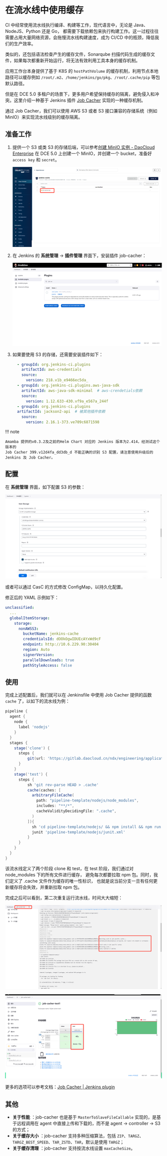# 在流水线中使用缓存

CI 中经常使用流水线执行编译、构建等工作，现代语言中，无论是 Java、NodeJS、Python 还是 Go，
都需要下载依赖包来执行构建工作。这一过程往往需要占用大量网络资源，会拖慢流水线构建速度，成为 CI/CD 中的瓶颈，降低我们的生产效率。

类似的，还包括语法检查产生的缓存文件，Sonarqube 扫描代码生成的缓存文件，如果每次都重新开始运行，将无法有效利用工具本身的缓存机制。

应用工作台本身提供了基于 K8S 的 `hostPathVolume` 的缓存机制，利用节点本地路径可以缓存例如
`/root/.m2`、`/home/jenkins/go/pkg`、`/root/.cache/pip` 等包默认路径。

但是在 DCE 5.0 多租户的场景下，更多用户希望保持缓存的隔离，避免侵入和冲突。这里介绍一种基于 Jenkins 插件
[Job Cacher](https://plugins.jenkins.io/jobcacher/) 实现的一种缓存机制。

通过 Job Cacher，我们可以使用 AWS S3 或者 S3 接口兼容的存储系统（例如 MinIO）来实现流水线级别的缓存隔离。

## 准备工作

1. 提供一个 S3 或类 S3 的存储后端，可以参考[创建 MinIO 实例 - DaoCloud Enterprise](https://docs.daocloud.io/middleware/minio/user-guide/create.html)
   在 DCE 5.0 上创建一个 MinIO，并创建一个 bucket，准备好 `access key` 和 `secret`。

    ![准备S3](../images/job-cacher01.png)

2. 在 Jenkins 的 **系统管理** -> **插件管理** 界面下，安装插件 job-cacher：

    ![安装插件](../images/job-cacher02.png)

3. 如果要使用 S3 的存储，还需要安装插件如下：

    ```yaml
      - groupId: org.jenkins-ci.plugins
        artifactId: aws-credentials
        source:
          version: 218.v1b_e9466ec5da_
      - groupId: org.jenkins-ci.plugins.aws-java-sdk
        artifactId: aws-java-sdk-minimal  # aws-crendetials依赖
        source:
          version: 1.12.633-430.vf9a_e567a_244f
      - groupId: org.jenkins-ci.plugins
      artifactId: jackson2-api  # 被其他插件依赖
        source:
          version: 2.16.1-373.ve709c6871598
    ```

!!! note

    Amamba 提供的v0.3.2及之前的Helm Chart 对应的 Jenkins 版本为2.414，经测试这个版本的
    Job Cacher 399.v12d4fa_dd3db_d 不能正确的识别 S3 配置，请注意使用升级后的 Jenkins 及 Job Cacher。

## 配置

在 **系统管理** 界面，如下配置 S3 的参数：

![配置插件](../images/job-cacher03.png)

或者可以通过 CasC 的方式修改 ConfigMap，以持久化配置。

修正后的 YAML 示例如下：

```yaml
unclassified:
  ...
  globalItemStorage:
    storage:
      nonAWSS3:
        bucketName: jenkins-cache
        credentialsId: dOOkOgwIDUEcAYxWd9cF
        endpoint: http://10.6.229.90:30404
        region: Auto
        signerVersion:
        parallelDownloads: true
        pathStyleAccess: false
```

## 使用

完成上述配置后，我们就可以在 Jenkinsfile 中使用 Job Cacher 提供的函数 `cache` 了，以如下的流水线为例：

```groovy
pipeline {
  agent {
    node {
      label 'nodejs'
    }
  }
  stages {
    stage('clone') {
      steps {
          git(url: 'https://gitlab.daocloud.cn/ndx/engineering/application/amamba-test-resource.git', branch: 'main', credentialsId: 'git-amamba-test')
      }
    }
    stage('test') {
      steps {
          sh 'git rev-parse HEAD > .cache'
          cache(caches: [
            arbitraryFileCache(
              path: "pipeline-template/nodejs/node_modules",
              includes: "**/*",
              cacheValidityDecidingFile: ".cache",
            )
          ]){
            sh 'cd pipeline-template/nodejs/ && npm install && npm run build && npm install jest jest-junit && npx jest --reporters=default --reporters=jest-junit'
            junit 'pipeline-template/nodejs/junit.xml'
          }
      }
    }
  }
}
```

该流水线定义了两个阶段 clone 和 test，在 test 阶段，我们通过对 node_modules 下的所有文件进行缓存，
避免每次都要拉取 npm 包。同时，我们定义了 .cache 文件作为缓存的唯一性标识，
也就是说当前分支一旦有任何更新缓存将会失效，并重新拉取 npm 包。

完成之后可以看到，第二次重复运行流水线，时间大大缩短：

![运行流水线日志](../images/job-cacher04.png)

![运行流水线结果](../images/job-cacher05.png)

更多的选项可以参考文档：[Job Cacher | Jenkins plugin](https://plugins.jenkins.io/jobcacher/)

## 其他

- **关于性能** ：job-cacher 也是基于 `MasterToSlaveFileCallable` 实现的，是基于远程调用在
  agent 中直接上传和下载的，而不是 agent -> controller -> S3 的方式；
- **关于缓存大小** ：job-cacher 支持多种压缩算法，包括
  `ZIP`、`TARGZ`、`TARGZ_BEST_SPEED`、`TAR_ZSTD`、`TAR`，默认是使用 `TARGZ`；
- **关于缓存清理** ：job-cacher 支持按流水线设置 `maxCacheSize`。
